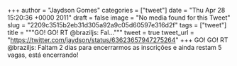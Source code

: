 
+++
author = "Jaydson Gomes"
categories = ["tweet"]
date = "Thu Apr 28 15:20:36 +0000 2011"
draft = false
image = "No media found for this Tweet"
slug = "2209c3515b2eb31d305a92a9c05d60597e316d2f"
tags = ["tweet"]
title = """GO! GO! RT @braziljs: Fal..."""
tweet = true
tweet_url = "https://twitter.com/jaydson/status/63623657947275264"
+++
GO! GO! RT @braziljs: Faltam 2 dias para encerrarmos as inscrições e ainda restam 5 vagas, está encerrando!
